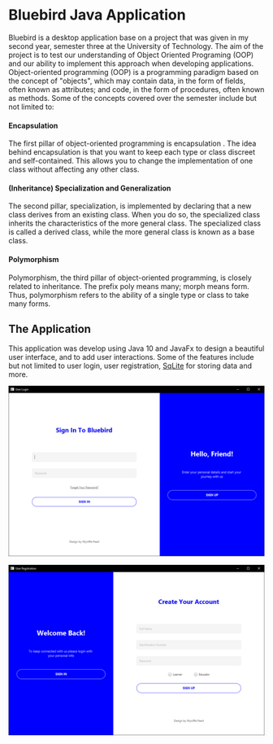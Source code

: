 # Bluebird Java Application

Bluebird is a desktop application base on a project that was given in my second year,
semester three at the University of Technology. The aim of the project is to test our
understanding of Object Oriented Programing (OOP) and our ability to implement this
approach when developing applications. Object-oriented programming (OOP) is a programming
paradigm based on the concept of "objects", which may contain data, in the form of fields,
often known as attributes; and code, in the form of procedures, often known as methods. 
Some of the concepts covered over the semester include but not limited to:

#### **Encapsulation**

The first pillar of object-oriented programming is encapsulation . The idea behind
encapsulation is that you want to keep each type or class discreet and self-contained.
This allows you to change the implementation of one class without affecting any other class. 

#### **(Inheritance) Specialization and Generalization**
The second pillar, specialization, is implemented by declaring that a new class
derives from an existing class. When you do so, the specialized class inherits the 
characteristics of the more general class. The specialized class is called a derived class,
while the more general class is known as a base class.

#### **Polymorphism**
Polymorphism, the third pillar of object-oriented programming, is closely related to
inheritance. The prefix poly means many; morph means form. Thus, polymorphism refers to the ability of a single type or class to take many forms.

## The Application
This application was develop using Java 10 and JavaFx to design a beautiful user interface, and to add 
user interactions. Some of the features include but not limited to user login, user registration, [SqLite](http://www.sqlitetutorial.net/) for storing data and more.

 ![alt text](https://github.com/wycliffepeart/bluebird/blob/master/storage/screenshot/login.PNG)
 
  ![alt text](https://github.com/wycliffepeart/bluebird/blob/master/storage/screenshot/register.PNG)